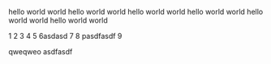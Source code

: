 hello world world
hello world world
hello world world
hello world world
hello world world
hello world world

1
2
3
4
5
6asdasd
7
8
pasdfasdf
9

qweqweo
asdfasdf
